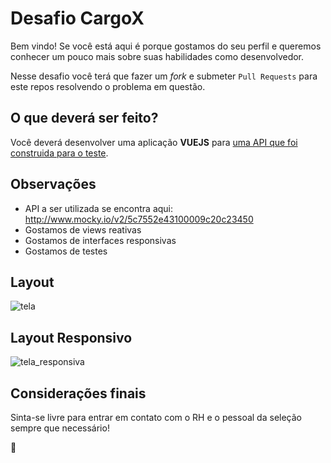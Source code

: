 # Desafio CargoX

Bem vindo! Se você está aqui é porque gostamos do seu perfil e queremos conhecer um pouco mais sobre suas habilidades como desenvolvedor.

Nesse desafio você terá que fazer um _fork_ e submeter `Pull Requests` para este repos resolvendo o problema em questão.

## O que deverá ser feito?

Você deverá desenvolver uma aplicação **VUEJS** para [uma API que foi construida para o teste](http://www.mocky.io/v2/5c7552e43100009c20c23450).

## Observações

* API a ser utilizada se encontra aqui: <http://www.mocky.io/v2/5c7552e43100009c20c23450>
* Gostamos de views reativas
* Gostamos de interfaces responsivas
* Gostamos de testes

## Layout
![tela](https://user-images.githubusercontent.com/234173/53424507-17f6ce00-39c2-11e9-945e-766d1961b4ac.png)

## Layout Responsivo
![tela_responsiva](https://user-images.githubusercontent.com/234173/53424574-2e048e80-39c2-11e9-9972-2c613bf0de73.png)

## Considerações finais

Sinta-se livre para entrar em contato com o RH e o pessoal da seleção sempre que necessário!

:truck:
